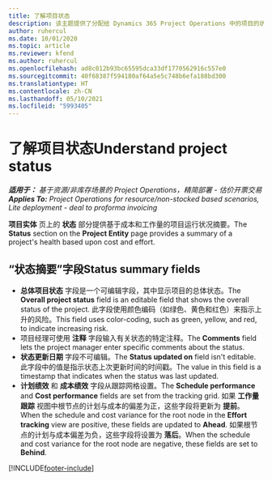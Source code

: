 ```yaml
---
title: 了解项目状态
description: 该主题提供了分配给 Dynamics 365 Project Operations 中的项目的状态信息。
author: ruhercul
ms.date: 10/01/2020
ms.topic: article
ms.reviewer: kfend
ms.author: ruhercul
ms.openlocfilehash: ad8c012b93bc65595dca33df1770562916c557e0
ms.sourcegitcommit: 40f68387f594180af64a5e5c748b6efa188bd300
ms.translationtype: HT
ms.contentlocale: zh-CN
ms.lasthandoff: 05/10/2021
ms.locfileid: "5993405"
---
```

# <a name="understand-project-status"></a><span data-ttu-id="7aa6a-103">了解项目状态</span><span class="sxs-lookup"><span data-stu-id="7aa6a-103">Understand project status</span></span>

<span data-ttu-id="7aa6a-104">_**适用于：** 基于资源/非库存场景的 Project Operations，精简部署 - 估价开票交易_</span><span class="sxs-lookup"><span data-stu-id="7aa6a-104">_**Applies To:** Project Operations for resource/non-stocked based scenarios, Lite deployment - deal to proforma invoicing_</span></span>


<span data-ttu-id="7aa6a-105">**项目实体** 页上的 **状态** 部分提供基于成本和工作量的项目运行状况摘要。</span><span class="sxs-lookup"><span data-stu-id="7aa6a-105">The **Status** section on the **Project Entity** page provides a summary of a project's health based upon cost and effort.</span></span>


## <a name="status-summary-fields"></a><span data-ttu-id="7aa6a-106">“状态摘要”字段</span><span class="sxs-lookup"><span data-stu-id="7aa6a-106">Status summary fields</span></span>

- <span data-ttu-id="7aa6a-107">**总体项目状态** 字段是一个可编辑字段，其中显示项目的总体状态。</span><span class="sxs-lookup"><span data-stu-id="7aa6a-107">The **Overall project status** field is an editable field that shows the overall status of the project.</span></span> <span data-ttu-id="7aa6a-108">此字段使用颜色编码（如绿色、黄色和红色）来指示上升的风险。</span><span class="sxs-lookup"><span data-stu-id="7aa6a-108">This field uses color-coding, such as green, yellow, and red, to indicate increasing risk.</span></span> 
- <span data-ttu-id="7aa6a-109">项目经理可使用 **注释** 字段输入有关状态的特定注释。</span><span class="sxs-lookup"><span data-stu-id="7aa6a-109">The **Comments** field lets the project manager enter specific comments about the status.</span></span> 
- <span data-ttu-id="7aa6a-110">**状态更新日期** 字段不可编辑。</span><span class="sxs-lookup"><span data-stu-id="7aa6a-110">The **Status updated on** field isn't editable.</span></span> <span data-ttu-id="7aa6a-111">此字段中的值是指示状态上次更新时间的时间戳。</span><span class="sxs-lookup"><span data-stu-id="7aa6a-111">The value in this field is a timestamp that indicates when the status was last updated.</span></span>
- <span data-ttu-id="7aa6a-112">**计划绩效** 和 **成本绩效** 字段从跟踪网格设置。</span><span class="sxs-lookup"><span data-stu-id="7aa6a-112">The **Schedule performance** and **Cost performance** fields are set from the tracking grid.</span></span> <span data-ttu-id="7aa6a-113">如果 **工作量跟踪** 视图中根节点的计划与成本的偏差为正，这些字段将更新为 **提前**。</span><span class="sxs-lookup"><span data-stu-id="7aa6a-113">When the schedule and cost variance for the root node in the **Effort tracking** view are positive, these fields are updated to **Ahead**.</span></span> <span data-ttu-id="7aa6a-114">如果根节点的计划与成本偏差为负，这些字段将设置为 **落后**。</span><span class="sxs-lookup"><span data-stu-id="7aa6a-114">When the schedule and cost variance for the root node are negative, these fields are set to **Behind**.</span></span>


[!INCLUDE[footer-include](../includes/footer-banner.md)]